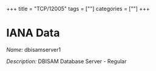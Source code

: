 +++
title = "TCP/12005"
tags = [""]
categories = [""]
+++

# IANA Data

_Name:_ dbisamserver1

_Description:_ DBISAM Database Server - Regular

